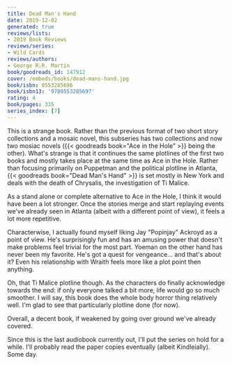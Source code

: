 ```yaml
---
title: Dead Man's Hand
date: 2019-12-02
generated: true
reviews/lists:
- 2019 Book Reviews
reviews/series:
- Wild Cards
reviews/authors:
- George R.R. Martin
book/goodreads_id: 147912
cover: /embeds/books/dead-mans-hand.jpg
book/isbn: 0553285696
book/isbn13: '9780553285697'
rating: 4
book/pages: 335
series_index: [7]
---
```

This is a strange book. Rather than the previous format of two short story collections and a mosaic novel, this subseries has two collections and now two mosiac novels ({{< goodreads book="Ace in the Hole" >}} being the other). What's strange is that it continues the same plotlines of the first two books and mostly takes place at the same time as Ace in the Hole. Rather than focusing primarily on Puppetman and the political plotline in Atlanta, {{< goodreads book="Dead Man's Hand" >}} is set mostly in New York and deals with the death of Chrysalis, the investigation of Ti Malice.  

As a stand alone or complete alternative to Ace in the Hole, I think it would have been a lot stronger. Once the stories merge and start replaying events we've already seen in Atlanta (albeit with a different point of view), it feels a lot more repetitive.  

<!--more-->

Characterwise, I actually found myself liking Jay "Popinjay" Ackroyd as a point of view. He's surprisingly fun and has an amusing power that doesn't make problems feel trivial for the most part. Yoeman on the other hand has never been my favorite. He's got a quest for vengeance... and that's about it? Even his relationship with Wraith feels more like a plot point then anything.  

Oh, that Ti Malice plotline though. As the characters do finally acknowledge towards the end: if only everyone talked a bit more, life would go so much smoother. I will say, this book does the whole body horror thing relatively well. I'm glad to see that particularly plotline done (for now).  

Overall, a decent book, if weakened by going over ground we've already covered.  

Since this is the last audiobook currently out, I'll put the series on hold for a while. I'll probably read the paper copies eventually (albeit Kindleially). Some day.